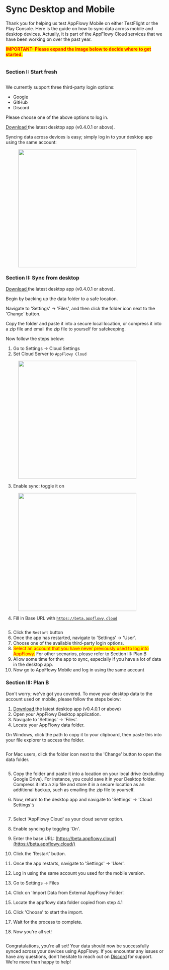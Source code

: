 # Sync Desktop and Mobile

Thank you for helping us test AppFlowy Mobile on either TestFlight or the Play Console. Here is the guide on how to sync data across mobile and desktop devices. Actually, it is part of the AppFlowy Cloud services that we have been working on over the past year.



<mark style="color:red;">**IMPORTANT: Please expand the image below to decide where to get started.**</mark>

<figure><img src="../.gitbook/assets/Decision Tree - Frame 1.jpg" alt=""><figcaption></figcaption></figure>

### Section I: Start fresh

<figure><img src="../.gitbook/assets/IMG_8709 1.png" alt=""><figcaption></figcaption></figure>

We currently support three third-party login options:

* Google
* GitHub
* Discord

Please choose one of the above options to log in.&#x20;

[Download ](https://github.com/AppFlowy-IO/AppFlowy/releases)the latest desktop app (v0.4.0.1 or above).

Syncing data across devices is easy; simply log in to your desktop app using the same account:

<figure><img src="../.gitbook/assets/image (51).png" alt="" width="375"><figcaption></figcaption></figure>



### Section II: Sync from desktop

[Download ](https://github.com/AppFlowy-IO/AppFlowy/releases)the latest desktop app (v0.4.0.1 or above).

Begin by backing up the data folder to a safe location.&#x20;

Navigate to 'Settings' -> 'Files', and then click the folder icon next to the 'Change' button.&#x20;

Copy the folder and paste it into a secure local location, or compress it into a zip file and email the zip file to yourself for safekeeping.

Now follow the steps below:

1. Go to Settings -> Cloud Settings
2. Set Cloud Server to `AppFlowy Cloud`

<figure><img src="../.gitbook/assets/image (48).png" alt="" width="375"><figcaption></figcaption></figure>

3. Enable sync: toggle it on

<figure><img src="../.gitbook/assets/image (49).png" alt="" width="375"><figcaption></figcaption></figure>

4. Fill in Base URL with [`https://beta.appflowy.cloud`](https://beta.appflowy.cloud)

<figure><img src="../.gitbook/assets/image (50).png" alt=""><figcaption></figcaption></figure>

5. Click the `Restart` button
6. Once the app has restarted, navigate to 'Settings' -> 'User'.
7. Choose one of the available third-party login options.
8. <mark style="color:red;">Select an account that you have never previously used to log into AppFlowy.</mark> For other scenarios, please refer to Section III: Plan B
9. Allow some time for the app to sync, especially if you have a lot of data in the desktop app.
10. Now go to AppFlowy Mobile and log in using the same account



### Section III: Plan B

Don't worry; we've got you covered. To move your desktop data to the account used on mobile, please follow the steps below:

1. [Download ](https://github.com/AppFlowy-IO/AppFlowy/releases)the latest desktop app (v0.4.0.1 or above)
2. Open your AppFlowy Desktop application.
3. Navigate to 'Settings' -> 'Files'.
4. Locate your AppFlowy data folder.

On Windows, click the path to copy it to your clipboard, then paste this into your file explorer to access the folder.

<figure><img src="../.gitbook/assets/image (54).png" alt=""><figcaption></figcaption></figure>

For Mac users, click the folder icon next to the 'Change' button to open the data folder.

<figure><img src="../.gitbook/assets/image (55).png" alt=""><figcaption></figcaption></figure>

5. Copy the folder and paste it into a location on your local drive (excluding Google Drive). For instance, you could save it in your Desktop folder. Compress it into a zip file and store it in a secure location as an additional backup, such as emailing the zip file to yourself.
6.  Now, return to the desktop app and navigate to 'Settings' -> 'Cloud Settings':\


    <figure><img src="../.gitbook/assets/image (56).png" alt=""><figcaption></figcaption></figure>


7. Select 'AppFlowy Cloud' as your cloud server option.
8. Enable syncing by toggling 'On'.
9. Enter the base URL: [https://beta.appflowy.cloud](https://beta.appflowy.cloud/)
10. Click the 'Restart' button.
11. Once the app restarts, navigate to 'Settings' -> 'User'.
12. Log in using the same account you used for the mobile version.
13. Go to Settings -> Files
14. Click on 'Import Data from External AppFlowy Folder'.
15. Locate the appflowy data folder copied from step 4.1
16. Click 'Choose' to start the import.
17. Wait for the process to complete.
18. Now you're all set!

<figure><img src="../.gitbook/assets/image (59).png" alt=""><figcaption></figcaption></figure>

Congratulations, you're all set! Your data should now be successfully synced across your devices using AppFlowy. If you encounter any issues or have any questions, don't hesitate to reach out on [Discord](https://discord.gg/9Q2xaN37tV) for support. We're more than happy to help!
